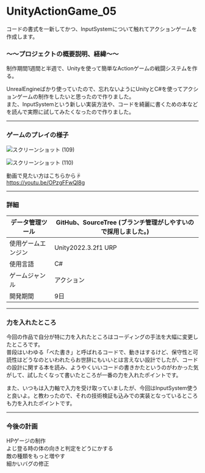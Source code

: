 # UnityActionGame_05  
コードの書式を一新してかつ、InputSystemについて触れてアクションゲームを作成します。  

### ～～プロジェクトの概要説明、経緯～～  
制作期間1週間と半週で、Unityを使って簡単なActionゲームの戦闘システムを作る。  

UnrealEngineばかり使っていたので、忘れないようにUnityとC#を使ってアクションゲームの制作をしたいと思ったので作りました。  
また、InputSystemという新しい実装方法や、コードを綺麗に書くための本などを読んで実際に試してみたくなったので作りました。
___
### ゲームのプレイの様子  
![スクリーンショット (109)](https://github.com/Ryosuke004682/UnityActionGame_05/assets/83821881/e5e41ab1-8784-4fe5-bd39-c5e5f4a2eb53)

![スクリーンショット (110)](https://github.com/Ryosuke004682/UnityActionGame_05/assets/83821881/03515109-c86d-4448-9aac-7fc6e80a062e)

動画で見たい方はこちらから☟  
https://youtu.be/OPzgFFwQl8g
___  
### 詳細  
| データ管理ツール | GitHub、SourceTree (ブランチ管理がしやすいので採用しました。)|
----|---- 
| 使用ゲームエンジン | Unity2022.3.2f1 URP |
| 使用言語 | C# |
|ゲームジャンル| アクション |
|開発期間|9日|　　
---
### 力を入れたところ  
今回の作品で自分が特に力を入れたところはコーディングの手法を大幅に変更したところです。  
普段はいわゆる「べた書き」と呼ばれるコードで、動きはするけど、保守性と可読性はどうなのといわれたらお世辞にもいいとは言えない設計でしたが、コードの設計に関する本を読み、ようやくいいコードの書きかたというのがわかった気がして、試したくなって書いたところが一番の力を入れたポイントです。  

また、いつもは入力軸で入力を受け取っていましたが、今回はInputSystem使うと良いよ。と教わったので、それの技術検証も込みでの実装となっているところも力を入れたポイントです。  

---
### 今後の計画
HPゲージの制作  
よじ登る時の体の向きと判定をどうにかする  
敵の種類をもっと増やす  
細かいバグの修正  

